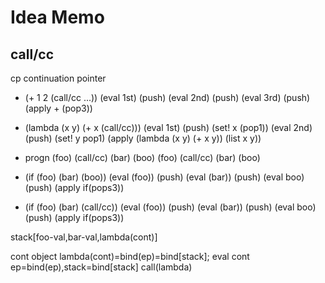# Idea Memo

## call/cc 

cp continuation pointer

- (+ 1 2 (call/cc ...)) 
(eval 1st) (push) (eval 2nd) (push) (eval 3rd) (push) (apply + (pop3))

- (lambda (x y) (+ x (call/cc)))
(eval 1st) (push) (set! x (pop1)) (eval 2nd) (push) (set! y pop1) (apply (lambda (x y) (+ x y)) (list x y))

- progn (foo) (call/cc) (bar) (boo)
(foo) (call/cc) (bar) (boo) 

- (if (foo) (bar) (boo))
(eval (foo)) (push) (eval (bar)) (push) (eval boo) (push) (apply if(pops3))

- (if (foo) (bar) (call/cc))
(eval (foo)) (push) (eval (bar)) (push) (eval boo) (push) (apply if(pops3))

stack[foo-val,bar-val,lambda(cont)]

cont object lambda(cont)=bind(ep)=bind[stack];
eval cont ep=bind(ep),stack=bind[stack] call(lambda)


